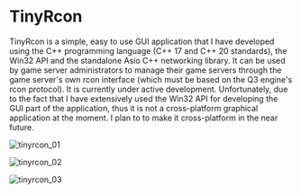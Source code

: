 # TinyRcon

TinyRcon is a simple, easy to use GUI application that I have developed using the C++ programming language (C++ 17 and C++ 20 standards), the Win32 API and the standalone Asio C++ networking library. 
It can be used by game server administrators to manage their game servers through the game server's own rcon interface (which must be based on the Q3 engine's rcon protocol). 
It is currently under active development. Unfortunately, due to the fact that I have extensively used the Win32 API for developing the GUI part of the application, thus it is not a cross-platform graphical application at the moment.
I plan to to make it cross-platform in the near future.

![tinyrcon_01](https://github.com/atib80/tinyrcon/assets/12786541/e43c9054-9dac-4e5f-92d3-048353a9785c)

![tinyrcon_02](https://github.com/atib80/tinyrcon/assets/12786541/f8bb68aa-4c49-407c-908e-ff9874a6ac20)

![tinyrcon_03](https://github.com/atib80/tinyrcon/assets/12786541/7761ea41-ab81-4dcd-aba9-9cdff1fff647)
